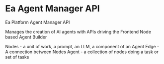# Ea Agent Manager API
Ea Platform Agent Manager API

Manages the creation of AI agents with APIs driving the Frontend Node based Agent Builder

Nodes - a unit of work, a prompt, an LLM, a component of an Agent
Edge -  A connection between Nodes
Agent -  a collection of nodes doing a task or set of tasks

